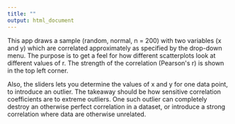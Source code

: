 ```yaml
---
title: ""
output: html_document
---
```

This app draws a sample (random, normal, n = 200) with two variables (x and y) which are correlated approximately as specified by the drop-down menu. The purpose is to get a feel for how different scatterplots look at different values of r. The strength of the correlation (Pearson's r) is shown in the top left corner.  

Also, the sliders lets you determine the values of x and y for one data point, to introduce an outlier. The takeaway should be how sensitive correlation coefficients are to extreme outliers. One such outlier can completely destroy an otherwise perfect correlation in a dataset, or introduce a strong correlation where data are otherwise unrelated.
